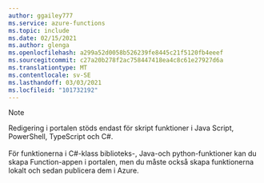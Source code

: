 ```yaml
---
author: ggailey777
ms.service: azure-functions
ms.topic: include
ms.date: 02/15/2021
ms.author: glenga
ms.openlocfilehash: a299a52d0058b526239fe8445c21f5120fb4eeef
ms.sourcegitcommit: c27a20b278f2ac758447418ea4c8c61e27927d6a
ms.translationtype: MT
ms.contentlocale: sv-SE
ms.lasthandoff: 03/03/2021
ms.locfileid: "101732192"
---
```

>[!NOTE]
>Redigering i portalen stöds endast för skript funktioner i Java Script, PowerShell, TypeScript och C#.<br><br>För funktionerna i C#-klass biblioteks-, Java-och python-funktioner kan du skapa Function-appen i portalen, men du måste också skapa funktionerna lokalt och sedan publicera dem i Azure.
